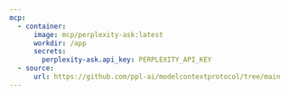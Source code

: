 ```yaml
---
mcp:
  - container:
      image: mcp/perplexity-ask:latest
      workdir: /app
      secrets:
        perplexity-ask.api_key: PERPLEXITY_API_KEY
  - source:
      url: https://github.com/ppl-ai/modelcontextprotocol/tree/main
---
```

